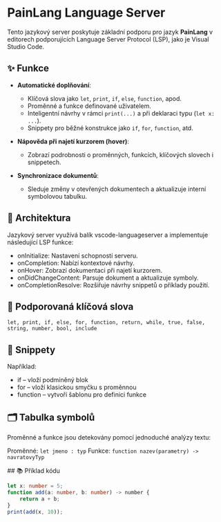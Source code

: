 # PainLang Language Server

Tento jazykový server poskytuje základní podporu pro jazyk **PainLang** v editorech podporujících Language Server Protocol (LSP), jako je Visual Studio Code.

## ✨ Funkce

- **Automatické doplňování**:
  - Klíčová slova jako `let`, `print`, `if`, `else`, `function`, apod.
  - Proměnné a funkce definované uživatelem.
  - Inteligentní návrhy v rámci `print(...)` a při deklaraci typu (`let x: ...`).
  - Snippety pro běžné konstrukce jako `if`, `for`, `function`, atd.

- **Nápověda při najetí kurzorem (hover)**:
  - Zobrazí podrobnosti o proměnných, funkcích, klíčových slovech i snippetech.

- **Synchronizace dokumentů**:
  - Sleduje změny v otevřených dokumentech a aktualizuje interní symbolovou tabulku.

## 🧠 Architektura
Jazykový server využívá balík vscode-languageserver a implementuje následující LSP funkce:

- onInitialize: Nastavení schopností serveru.
- onCompletion: Nabízí kontextové návrhy.
- onHover: Zobrazí dokumentaci při najetí kurzorem.
- onDidChangeContent: Parsuje dokument a aktualizuje symboly.
- onCompletionResolve: Rozšiřuje návrhy snippetů o příklady použití.

## 📄 Podporovaná klíčová slova
```
let, print, if, else, for, function, return, while, true, false, string, number, bool, include
```

## 🔧 Snippety

Například:
- if – vloží podmíněný blok
- for – vloží klasickou smyčku s proměnnou
- function – vytvoří šablonu pro definici funkce

## 🗂️ Tabulka symbolů

Proměnné a funkce jsou detekovány pomocí jednoduché analýzy textu:

Proměnné: `let jmeno : typ`
Funkce: `function nazev(parametry) -> navratovyTyp`

## 📚 Příklad kódu

```ts
let x: number = 5;
function add(a: number, b: number) -> number {
    return a + b;
}
print(add(x, 10));
```